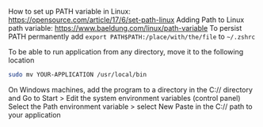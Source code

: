 How to set up PATH variable in Linux: https://opensource.com/article/17/6/set-path-linux
Adding Path to Linux path variable: https://www.baeldung.com/linux/path-variable
To persist PATH permanently add `export PATH$PATH:/place/with/the/file`  to `~/.zshrc`

To be able to run application from any directory, move it to the following location
```bash
sudo mv YOUR-APPLICATION /usr/local/bin
```
On Windows machines, add the program to a directory in the C:// directory and
Go to Start > Edit the system environment variables (control panel) 
Select the Path environment variable > select New 
Paste in the C:// path to your application